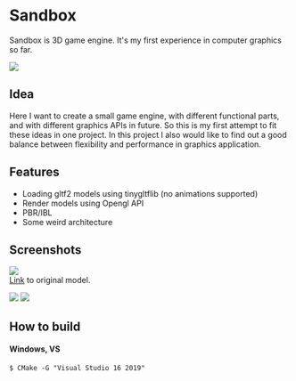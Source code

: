 # Sandbox

Sandbox is 3D game engine. It's my first experience in computer graphics so far.

![](https://i.ibb.co/VB1Kz9s/2.png)

## Idea
Here I want to create a small game engine, with different functional parts, and with different graphics APIs in future. So this is my first attempt to fit these ideas in one project.
In this project I also would like to find out a good balance between flexibility and performance in graphics application.

## Features
* Loading gltf2 models using tinygltflib (no animations supported)
* Render models using Opengl API
* PBR/IBL
* Some weird architecture

## Screenshots
![](https://i.ibb.co/7Q9NVQT/13-1.png)  
[Link](https://sketchfab.com/3d-models/material-ball-in-3d-coat-a6bdf1d11d714e07b9dd99dda02de965) to original model.
 
![](https://i.ibb.co/b7Ys6Nx/10-3.png)
![](https://i.ibb.co/JFDj7pD/5-1.png)

## How to build
#### Windows, VS
```
$ CMake -G "Visual Studio 16 2019"
```